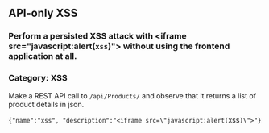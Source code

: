 ## API-only XSS
### Perform a persisted XSS attack with \<iframe src="javascript:alert(`xss`)"\> without using the frontend application at all.
### Category: XSS

Make a REST API call to `/api/Products/` and observe that it returns a list of product details in json.

`{"name":"xss", "description":"<iframe src=\"javascript:alert(`xss`)\">"}`
